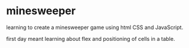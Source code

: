 # minesweeper

learning to create a minesweeper game using html CSS and JavaScript. 

first day meant learning about flex and positioning of cells in a table. 